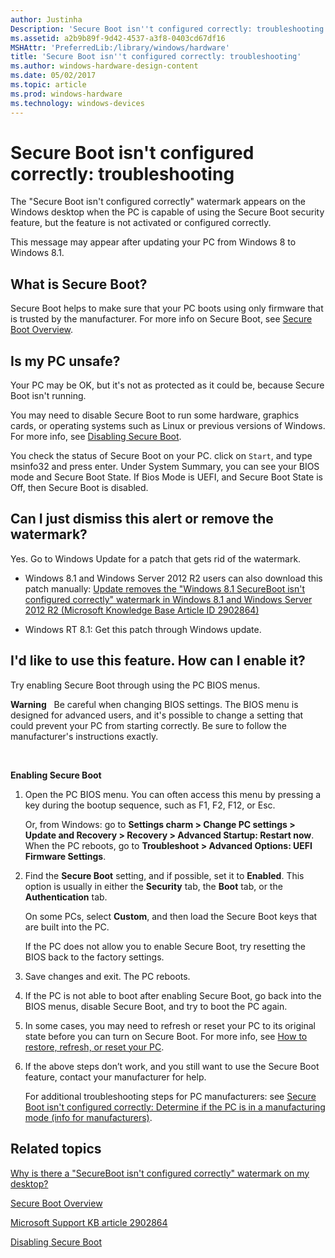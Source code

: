 ```yaml
---
author: Justinha
Description: 'Secure Boot isn''t configured correctly: troubleshooting'
ms.assetid: a2b9b89f-9d42-4537-a3f8-0403cd67df16
MSHAttr: 'PreferredLib:/library/windows/hardware'
title: 'Secure Boot isn''t configured correctly: troubleshooting'
ms.author: windows-hardware-design-content
ms.date: 05/02/2017
ms.topic: article
ms.prod: windows-hardware
ms.technology: windows-devices
---
```


# Secure Boot isn't configured correctly: troubleshooting


The "Secure Boot isn't configured correctly" watermark appears on the Windows desktop when the PC is capable of using the Secure Boot security feature, but the feature is not activated or configured correctly.

This message may appear after updating your PC from Windows 8 to Windows 8.1.

## <span id="What_is_Secure_Boot_"></span><span id="what_is_secure_boot_"></span><span id="WHAT_IS_SECURE_BOOT_"></span>What is Secure Boot?


Secure Boot helps to make sure that your PC boots using only firmware that is trusted by the manufacturer. For more info on Secure Boot, see [Secure Boot Overview](secure-boot-overview.md).

## <span id="Is_my_PC_unsafe_"></span><span id="is_my_pc_unsafe_"></span><span id="IS_MY_PC_UNSAFE_"></span>Is my PC unsafe?


Your PC may be OK, but it's not as protected as it could be, because Secure Boot isn't running.

You may need to disable Secure Boot to run some hardware, graphics cards, or operating systems such as Linux or previous versions of Windows. For more info, see [Disabling Secure Boot](disabling-secure-boot.md).

You check the status of Secure Boot on your PC. click on `Start`, and type msinfo32 and press enter. Under System Summary, you can see your BIOS mode and Secure Boot State. If Bios Mode is UEFI, and Secure Boot State is Off, then Secure Boot is disabled.

## <span id="Can_I_just_dismiss_this_alert_or_remove_the_watermark_"></span><span id="can_i_just_dismiss_this_alert_or_remove_the_watermark_"></span><span id="CAN_I_JUST_DISMISS_THIS_ALERT_OR_REMOVE_THE_WATERMARK_"></span>Can I just dismiss this alert or remove the watermark?


Yes. Go to Windows Update for a patch that gets rid of the watermark.

-   Windows 8.1 and Windows Server 2012 R2 users can also download this patch manually: [Update removes the "Windows 8.1 SecureBoot isn't configured correctly" watermark in Windows 8.1 and Windows Server 2012 R2 (Microsoft Knowledge Base Article ID 2902864)](http://go.microsoft.com/fwlink/p/?linkid=329932)

-   Windows RT 8.1: Get this patch through Windows update.

## <span id="i_d_like_to_use_this_feature._how_can_i_enable_it_"></span><span id="I_D_LIKE_TO_USE_THIS_FEATURE._HOW_CAN_I_ENABLE_IT_"></span>I'd like to use this feature. How can I enable it?


Try enabling Secure Boot through using the PC BIOS menus.

**Warning**  
Be careful when changing BIOS settings. The BIOS menu is designed for advanced users, and it's possible to change a setting that could prevent your PC from starting correctly. Be sure to follow the manufacturer's instructions exactly.

 

**Enabling Secure Boot**

1.  Open the PC BIOS menu. You can often access this menu by pressing a key during the bootup sequence, such as F1, F2, F12, or Esc.

    Or, from Windows: go to **Settings charm &gt; Change PC settings &gt; Update and Recovery &gt; Recovery &gt; Advanced Startup: Restart now**. When the PC reboots, go to **Troubleshoot &gt; Advanced Options: UEFI Firmware Settings**.

2.  Find the **Secure Boot** setting, and if possible, set it to **Enabled**. This option is usually in either the **Security** tab, the **Boot** tab, or the **Authentication** tab.

    On some PCs, select **Custom**, and then load the Secure Boot keys that are built into the PC.

    If the PC does not allow you to enable Secure Boot, try resetting the BIOS back to the factory settings.

3.  Save changes and exit. The PC reboots.

4.  If the PC is not able to boot after enabling Secure Boot, go back into the BIOS menus, disable Secure Boot, and try to boot the PC again.

5.  In some cases, you may need to refresh or reset your PC to its original state before you can turn on Secure Boot. For more info, see [How to restore, refresh, or reset your PC](http://go.microsoft.com/fwlink/p/?linkid=279534).

6.  If the above steps don’t work, and you still want to use the Secure Boot feature, contact your manufacturer for help.

    For additional troubleshooting steps for PC manufacturers: see [Secure Boot isn't configured correctly: Determine if the PC is in a manufacturing mode (info for manufacturers)](secure-boot-isnt-configured-correctly-determine-if-the-pc-is-in-a-manufacturing-mode--info-for-manufacturers.md).

## <span id="related_topics"></span>Related topics


[Why is there a "SecureBoot isn't configured correctly" watermark on my desktop?](http://go.microsoft.com/fwlink/?LinkId=624321)

[Secure Boot Overview](secure-boot-overview.md)

[Microsoft Support KB article 2902864](http://support.microsoft.com/kb/2902864)

[Disabling Secure Boot](disabling-secure-boot.md)

 

 






